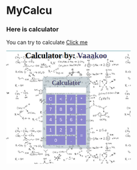 # MyCalcu
### Here is calculator

You can try to calculate
[Click me](https://vaaakoo.github.io/Mycalcu/main/index.html)


<img src="/main/Screenshot from 2022-07-04 22-59-49.png" height="300px">

